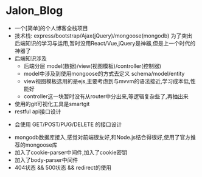 # Jalon_Blog
- 一个[简单]的个人博客全栈项目
- 技术栈: express/bootstrap/Ajax(jQuery)/mongoose(mongodb)
  为了突出后端知识的学习与运用,暂时没用React/Vue,jQuery是神器,但是上一个时代的神器了
- 后端知识涉及
  * 后端分层 model(数据)/view(视图模板)/controller(控制器)
  * model中涉及到使用mongoose的方式去定义 schema/model/entity
  * view视图模板选用的是ejs,主要考虑到与mvvm的语法接近,学习成本低,性能好
  * controller这一块暂时没有从router中分出来,等逻辑复杂些了,再抽出来
- 使用的git可视化工具是smartgit
- restful api接口设计
 * 会使用 GET/POST/PUG/DELETE 的接口设计
- mongodb数据库接入,感觉对前端很友好,和Node.js结合得很好,使用了官方推荐的mongoose库
- 加入了cookie-parser中间件,加入了cookie密钥
- 加入了body-parser中间件
- 404状态 && 500状态 && redirect的使用
